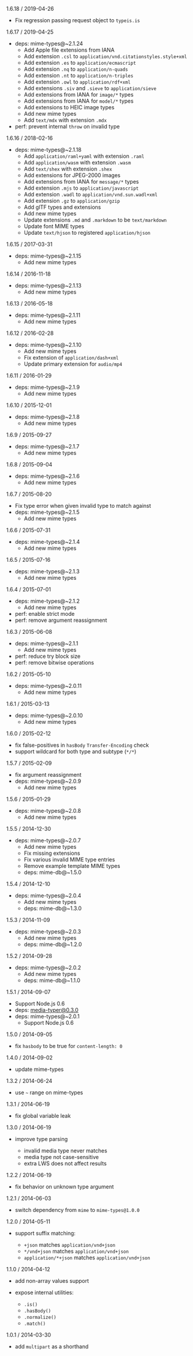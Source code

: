 1.6.18 / 2019-04-26

  * Fix regression passing request object to `typeis.is`

1.6.17 / 2019-04-25

  * deps: mime-types@~2.1.24
    - Add Apple file extensions from IANA
    - Add extension `.csl` to `application/vnd.citationstyles.style+xml`
    - Add extension `.es` to `application/ecmascript`
    - Add extension `.nq` to `application/n-quads`
    - Add extension `.nt` to `application/n-triples`
    - Add extension `.owl` to `application/rdf+xml`
    - Add extensions `.siv` and `.sieve` to `application/sieve`
    - Add extensions from IANA for `image/*` types
    - Add extensions from IANA for `model/*` types
    - Add extensions to HEIC image types
    - Add new mime types
    - Add `text/mdx` with extension `.mdx`
  * perf: prevent internal `throw` on invalid type

1.6.16 / 2018-02-16

  * deps: mime-types@~2.1.18
    - Add `application/raml+yaml` with extension `.raml`
    - Add `application/wasm` with extension `.wasm`
    - Add `text/shex` with extension `.shex`
    - Add extensions for JPEG-2000 images
    - Add extensions from IANA for `message/*` types
    - Add extension `.mjs` to `application/javascript`
    - Add extension `.wadl` to `application/vnd.sun.wadl+xml`
    - Add extension `.gz` to `application/gzip`
    - Add glTF types and extensions
    - Add new mime types
    - Update extensions `.md` and `.markdown` to be `text/markdown`
    - Update font MIME types
    - Update `text/hjson` to registered `application/hjson`

1.6.15 / 2017-03-31

  * deps: mime-types@~2.1.15
    - Add new mime types

1.6.14 / 2016-11-18

  * deps: mime-types@~2.1.13
    - Add new mime types

1.6.13 / 2016-05-18

  * deps: mime-types@~2.1.11
    - Add new mime types

1.6.12 / 2016-02-28

  * deps: mime-types@~2.1.10
    - Add new mime types
    - Fix extension of `application/dash+xml`
    - Update primary extension for `audio/mp4`

1.6.11 / 2016-01-29

  * deps: mime-types@~2.1.9
    - Add new mime types

1.6.10 / 2015-12-01

  * deps: mime-types@~2.1.8
    - Add new mime types

1.6.9 / 2015-09-27

  * deps: mime-types@~2.1.7
    - Add new mime types

1.6.8 / 2015-09-04

  * deps: mime-types@~2.1.6
    - Add new mime types

1.6.7 / 2015-08-20

  * Fix type error when given invalid type to match against
  * deps: mime-types@~2.1.5
    - Add new mime types

1.6.6 / 2015-07-31

  * deps: mime-types@~2.1.4
    - Add new mime types

1.6.5 / 2015-07-16

  * deps: mime-types@~2.1.3
    - Add new mime types

1.6.4 / 2015-07-01

  * deps: mime-types@~2.1.2
    - Add new mime types
  * perf: enable strict mode
  * perf: remove argument reassignment

1.6.3 / 2015-06-08

  * deps: mime-types@~2.1.1
    - Add new mime types
  * perf: reduce try block size
  * perf: remove bitwise operations

1.6.2 / 2015-05-10

  * deps: mime-types@~2.0.11
    - Add new mime types

1.6.1 / 2015-03-13

  * deps: mime-types@~2.0.10
    - Add new mime types

1.6.0 / 2015-02-12

  * fix false-positives in `hasBody` `Transfer-Encoding` check
  * support wildcard for both type and subtype (`*/*`)

1.5.7 / 2015-02-09

  * fix argument reassignment
  * deps: mime-types@~2.0.9
    - Add new mime types

1.5.6 / 2015-01-29

  * deps: mime-types@~2.0.8
    - Add new mime types

1.5.5 / 2014-12-30

  * deps: mime-types@~2.0.7
    - Add new mime types
    - Fix missing extensions
    - Fix various invalid MIME type entries
    - Remove example template MIME types
    - deps: mime-db@~1.5.0

1.5.4 / 2014-12-10

  * deps: mime-types@~2.0.4
    - Add new mime types
    - deps: mime-db@~1.3.0

1.5.3 / 2014-11-09

  * deps: mime-types@~2.0.3
    - Add new mime types
    - deps: mime-db@~1.2.0

1.5.2 / 2014-09-28

  * deps: mime-types@~2.0.2
    - Add new mime types
    - deps: mime-db@~1.1.0

1.5.1 / 2014-09-07

  * Support Node.js 0.6
  * deps: media-typer@0.3.0
  * deps: mime-types@~2.0.1
    - Support Node.js 0.6

1.5.0 / 2014-09-05

 * fix `hasbody` to be true for `content-length: 0`

1.4.0 / 2014-09-02

 * update mime-types

1.3.2 / 2014-06-24

 * use `~` range on mime-types

1.3.1 / 2014-06-19

 * fix global variable leak

1.3.0 / 2014-06-19

 * improve type parsing

   - invalid media type never matches
   - media type not case-sensitive
   - extra LWS does not affect results

1.2.2 / 2014-06-19

 * fix behavior on unknown type argument

1.2.1 / 2014-06-03

 * switch dependency from `mime` to `mime-types@1.0.0`

1.2.0 / 2014-05-11

 * support suffix matching:

   - `+json` matches `application/vnd+json`
   - `*/vnd+json` matches `application/vnd+json`
   - `application/*+json` matches `application/vnd+json`

1.1.0 / 2014-04-12

 * add non-array values support
 * expose internal utilities:

   - `.is()`
   - `.hasBody()`
   - `.normalize()`
   - `.match()`

1.0.1 / 2014-03-30

 * add `multipart` as a shorthand
